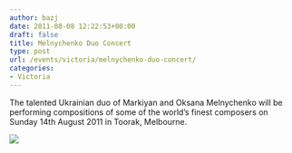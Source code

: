 ```yaml
---
author: bazj
date: 2011-08-08 12:22:53+00:00
draft: false
title: Melnychenko Duo Concert
type: post
url: /events/victoria/melnychenko-duo-concert/
categories:
- Victoria
---
```


The talented Ukrainian duo of Markiyan and Oksana Melnychenko will be performing compositions of some of the world’s finest composers on Sunday 14th August 2011 in Toorak, Melbourne.

[![](http://www.ozeukes.com/wp-content/uploads/2011/08/Melnychenko-Duo-poster.jpg)
](http://www.ozeukes.com/wp-content/uploads/2011/08/Melnychenko-Duo-poster.jpg)
